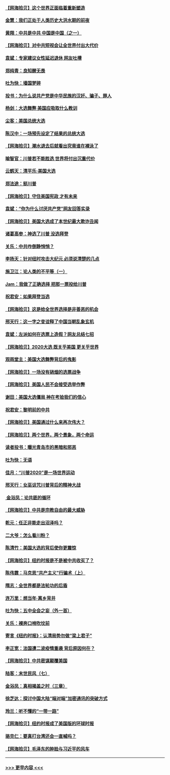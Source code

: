 #### [【网海拾贝】这个世界正面临着重新塑造](../pages/nsc993/n12548326.md?t=11141602) 
#### [金慧：我们正处于人类历史大洪水期的前夜](../pages/nsc993/n12547914.md?t=11141602) 
#### [黄翔：中共是中共 中国是中国（之一）](../pages/nsc993/n12547576.md?t=11141602) 
#### [【网海拾贝】对中共短视会让全世界付出大代价](../pages/nsc993/n12546043.md?t=11141602) 
#### [袁斌：专家建议女性延迟退休 网友吐槽](../pages/nsc993/n12545424.md?t=11141602) 
#### [郑纯青：良知醒无畏](../pages/nsc993/n12545394.md?t=11141602) 
#### [吐为快：墙国梦碎](../pages/nsc993/n12545309.md?t=11141602) 
#### [投书：为什么说共产党是中华民族的汉奸、骗子、罪人](../pages/nsc993/n12545089.md?t=11141602) 
#### [杨剑：大选舞弊 美国应吸取什么教训](../pages/nsc993/n12543937.md?t=11141602) 
#### [尘客：美国总统大选](../pages/nsc993/n12543828.md?t=11141602) 
#### [陈汉中：一场预先设定了结果的总统大选](../pages/nsc993/n12543564.md?t=11141602) 
#### [【网海拾贝】潮水退去后就看出究竟谁在裸泳了](../pages/nsc993/n12543321.md?t=11141602) 
#### [喻智官：川普若不能胜选 世界将付出沉重代价](../pages/nsc993/n12541352.md?t=11141602) 
#### [云鹤天：清平乐‧美国大选](../pages/nsc993/n12540916.md?t=11141602) 
#### [郑法途：挺川普](../pages/nsc993/n12540898.md?t=11141602) 
#### [【网海拾贝】守住美国宪政 才有未来](../pages/nsc993/n12540423.md?t=11141602) 
#### [袁斌：“你为什么讨厌共产党”网友回答实录](../pages/nsc993/n12540208.md?t=11141602) 
#### [【网海拾贝】美国大选成了本世纪最大欺诈丑闻](../pages/nsc993/n12538029.md?t=11141602) 
#### [诸葛高参：神选了川普 没选拜登](../pages/nsc993/n12537664.md?t=11141602) 
#### [关乐：中共咋倒静悄悄？](../pages/nsc993/n12537615.md?t=11141602) 
#### [李扬天：针对纽时攻击大纪元 必须说清楚的几点](../pages/nsc993/n12536001.md?t=11141602) 
#### [施卫江：论人类的不平等（一）](../pages/nsc993/n12535700.md?t=11141602) 
#### [Jam：我做了正确选择 把那一票投给川普](../pages/nsc993/n12535743.md?t=11141602) 
#### [祝君安：如果拜登当选](../pages/nsc993/n12535726.md?t=11141602) 
#### [【网海拾贝】这是给全世界选择是非善恶的机会](../pages/nsc993/n12535061.md?t=11141602) 
#### [邢天行：这一字之变诠释了中国当朝乱象玄机](../pages/nsc993/n12533446.md?t=11141602) 
#### [袁斌：左派如何在选票上造假？网友总结七招](../pages/nsc993/n12533180.md?t=11141602) 
#### [【网海拾贝】2020大选 既关乎美国 更关乎世界](../pages/nsc993/n12533161.md?t=11141602) 
#### [观雨堂主：美国大选舞弊背后的鬼影](../pages/nsc993/n12533153.md?t=11141602) 
#### [【网海拾贝】一场没有硝烟的选票战争](../pages/nsc993/n12531883.md?t=11141602) 
#### [【网海拾贝】美国人民不会接受选举作弊](../pages/nsc993/n12528850.md?t=11141602) 
#### [谢田：美国大选僵局 神在考验我们的信心](../pages/nsc993/n12527932.md?t=11141602) 
#### [祝君安：黎明前的中共](../pages/nsc993/n12524071.md?t=11141602) 
#### [【网海拾贝】美国通过什么来再次伟大？](../pages/nsc993/n12523844.md?t=11141602) 
#### [【网海拾贝】两个世界，两个景象，两个命运](../pages/nsc993/n12521419.md?t=11141602) 
#### [读者投书：曝光青岛市的黑暗和邪恶](../pages/nsc993/n12520988.md?t=11141602) 
#### [吐为快：无语](../pages/nsc993/n12518588.md?t=11141602) 
#### [佳月：“川普2020”是一场世界运动](../pages/nsc993/n12518581.md?t=11141602) 
#### [邢天行：女巫诅咒川普背后的精神大战](../pages/nsc993/n12517257.md?t=11141602) 
#### [ 金浴凤：论共匪的循环](../pages/nsc993/n12517133.md?t=11141602) 
#### [【网海拾贝】中共是宗教自由的最大威胁](../pages/nsc993/n12516879.md?t=11141602) 
#### [乾元：任正非能走出沼泽吗？](../pages/nsc993/n12515831.md?t=11141602) 
#### [二大爷：怎么看川粉？](../pages/nsc993/n12515820.md?t=11141602) 
#### [陈清竹：美国大选的背后使你更震惊](../pages/nsc993/n12515589.md?t=11141602) 
#### [【网海拾贝】纽约时报是不是被中共收买了？](../pages/nsc993/n12515122.md?t=11141602) 
#### [陈伟霆：马克思“共产主义”行骗术（上）](../pages/nsc993/n12510217.md?t=11141602) 
#### [隋志：全世界都是法轮功的后盾](../pages/nsc993/n12510636.md?t=11141602) 
#### [连万里：想当年‧离乡背井](../pages/nsc993/n12510623.md?t=11141602) 
#### [吐为快：五中全会之妄（外一首）](../pages/nsc993/n12510470.md?t=11141602) 
#### [关乐：裸奔口哨吹坟前](../pages/nsc993/n12510403.md?t=11141602) 
#### [寄言《纽约时报》：认清局势勿做“梁上君子”](../pages/nsc993/n12510042.md?t=11141602) 
#### [李正宽：法国遭二波疫情重袭 背后原因何在？](../pages/nsc993/n12509971.md?t=11141602) 
#### [【网海拾贝】中共密谋颠覆美国](../pages/nsc993/n12509816.md?t=11141602) 
#### [陆客：末世民风（七）](../pages/nsc993/n12507822.md?t=11141602) 
#### [金浴凤：真相揭盖之时（三章）](../pages/nsc993/n12507804.md?t=11141602) 
#### [徐芝达：探讨中国大陆“端对端”加密通讯的突破方式](../pages/nsc993/n12507682.md?t=11141602) 
#### [玲兰：听不懂的“一带一路”](../pages/nsc993/n12507669.md?t=11141602) 
#### [【网海拾贝】纽约时报成了美国版的环球时报](../pages/nsc993/n12507053.md?t=11141602) 
#### [骆克仁：要真打台湾还会一直喊吗？](../pages/nsc993/n12506843.md?t=11141602) 
#### [【网海拾贝】毛泽东的肿脸与习近平的风车](../pages/nsc993/n12504537.md?t=11141602) 

----
#### [ >>> 更早内容 <<< ](../indexes/nsc993-earlier.md)
